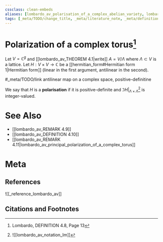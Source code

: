 ```yaml
---
cssclass: clean-embeds
aliases: [lombardo_av_polarisation_of_a_complex_abelian_variety, lombardo_av_polarization_of_a_complex_abelian_variety, lombardo_av_polarisation_of_a_complex_torus, lombardo_av_polarization_of_a_complex_torus]
tags: [_meta/TODO/change_title, _meta/literature_note, _meta/definition, _reference/lombardo_av]
---
```

# Polarization of a complex torus[^1]

Let $V=\mathbb{C}^{g}$ and [[lombardo_av_THEOREM 4.1|write]] $A= V / \Lambda$ where $\Lambda \subset V$ is a lattice. Let $H: V \times V \rightarrow \mathbb{C}$ be a [[hermitian_form#Hermitian form 1|Hermitian form]] (linear in the first argument, antilinear in the second). 

#_meta/TODO/link antilinear map on a complex space, positive-definitine

We say that $H$ is a **polarisation** if it is positive-definite and $\left.\Im H\right|_{\Lambda \times \Lambda}$[^2] is integer-valued.

[^2]: ![[lombardo_av_notation_Im]]


# See Also
- [[lombardo_av_REMARK 4.9]]
- [[lombardo_av_DEFINITION 4.10]]
- [[lombardo_av_REMARK 4.11|lombardo_av_principal_polarization_of_a_complex_torus]]
# Meta
## References
![[_reference_lombardo_av]]

## Citations and Footnotes
[^1]: Lombardo, DEFINITION 4.8, Page 13